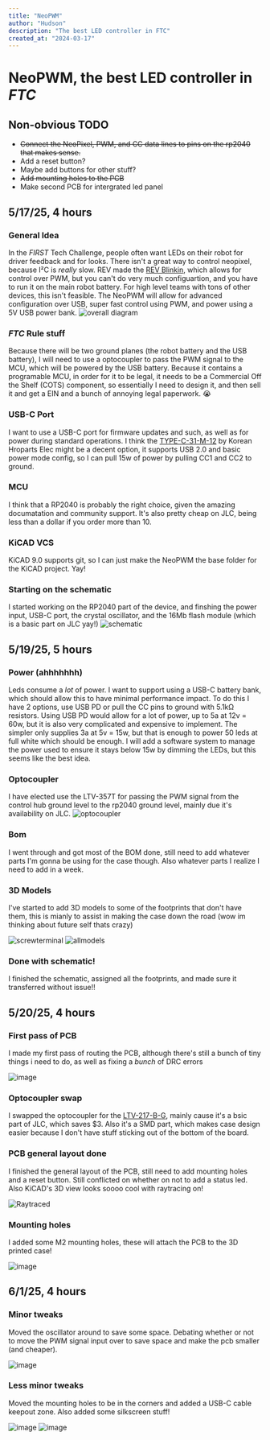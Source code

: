 ```yaml
---
title: "NeoPWM"
author: "Hudson"
description: "The best LED controller in FTC"
created_at: "2024-03-17"
---
```

# NeoPWM, the best LED controller in *FTC*
## Non-obvious TODO
- ~~Connect the NeoPixel, PWM, and CC data lines to pins on the rp2040 that makes sense.~~
- Add a reset button?
- Maybe add buttons for other stuff?
- ~~Add mounting holes to the PCB~~
- Make second PCB for intergrated led panel
## 5/17/25, 4 hours
### General Idea
In the *FIRST* Tech Challenge, people often want LEDs on their robot for driver feedback and for looks. There isn't a great way to control neopixel, because I²C is *really* slow. REV made the [REV Blinkin](https://www.revrobotics.com/rev-11-1105/), which allows for control over PWM, but you can't do very much configuartion, and you have to run it on the main robot battery. For high level teams with tons of other devices, this isn't feasible. The NeoPWM will allow for advanced configuration over USB, super fast control using PWM, and power using a 5V USB power bank. 
![overall diagram](https://github.com/user-attachments/assets/74077d70-7bf5-4275-93e0-2e6ccef1b2a3)
### *FTC* Rule stuff
Because there will be two ground planes (the robot battery and the USB battery), I will need to use a optocoupler to pass the PWM signal to the MCU, which will be powered by the USB battery. Because it contains a programable MCU, in order for it to be legal, it needs to be a Commercial Off the Shelf (COTS) component, so essentially I need to design it, and then sell it and get a EIN and a bunch of annoying legal paperwork. :sob:
### USB-C Port
I want to use a USB-C port for firmware updates and such, as well as for power during standard operations. I think the [TYPE-C-31-M-12](https://jlcpcb.com/partdetail/Korean_HropartsElec-TYPE_C_31_M12/C165948) by Korean Hroparts Elec might be a decent option, it supports USB 2.0 and basic power mode config, so I can pull 15w of power by pulling CC1 and CC2 to ground.
### MCU
I think that a RP2040 is probably the right choice, given the amazing documatation and community support. It's also pretty cheap on JLC, being less than a dollar if you order more than 10. 
### KiCAD VCS
KiCAD 9.0 supports git, so I can just make the NeoPWM the base folder for the KiCAD project. Yay!
### Starting on the schematic
I started working on the RP2040 part of the device, and finshing the power input, USB-C port, the crystal oscillator, and the 16Mb flash module (which is a basic part on JLC yay!)
![schematic](https://github.com/user-attachments/assets/0e8739b9-67ba-4f71-9daf-3cff128294e6)

## 5/19/25, 5 hours
### Power (ahhhhhhh)
Leds consume a *lot* of power. I want to support using a USB-C battery bank, which should allow this to have minimal performance impact. To do this I have 2 options, use USB PD or pull the CC pins to ground with 5.1kΩ resistors. Using USB PD would allow for a lot of power, up to 5a at 12v = 60w, but it is also very complicated and expensive to implement. The simpler only supplies 3a at 5v = 15w, but that is enough to power 50 leds at full white which should be enough. I will add a software system to manage the power used to ensure it stays below 15w by dimming the LEDs, but this seems like the best idea.
### Optocoupler
I have elected use the LTV-357T for passing the PWM signal from the control hub ground level to the rp2040 ground level, mainly due it's availability on JLC. 
![optocoupler](https://github.com/user-attachments/assets/d499cc51-6d9f-4778-af9e-94dad1f09c68)
### Bom
I went through and got most of the BOM done, still need to add whatever parts I'm gonna be using for the case though. Also whatever parts I realize I need to add in a week.
### 3D Models
I've started to add 3D models to some of the footprints that don't have them, this is mianly to assist in making the case down the road (wow im thinking about future self thats crazy)

![screwterminal](https://github.com/user-attachments/assets/5d45c454-17b1-40fa-977c-55b1701c48e1)
![allmodels](https://github.com/user-attachments/assets/bc9de72c-45de-476d-9b40-7bacfb570281)

### Done with schematic!
I finished the schematic, assigned all the footprints, and made sure it transferred without issue!!

## 5/20/25, 4 hours
### First pass of PCB
I made my first pass of routing the PCB, although there's still a bunch of tiny things i need to do, as well as fixing a *bunch* of DRC errors

![image](https://github.com/user-attachments/assets/26b21c0c-9c73-466a-99b1-3afce71a9fbc)
### Optocoupler swap
I swapped the optocoupler for the [LTV-217-B-G](https://jlcpcb.com/partdetail/liteon-LTV_217_BG/C115450), mainly cause it's a bsic part of JLC, which saves $3. Also it's a SMD part, which makes case design easier because I don't have stuff sticking out of the bottom of the board.

### PCB general layout done
I finished the general layout of the PCB, still need to add mounting holes and a reset button. Still conflicted on whether on not to add a status led. Also KiCAD's 3D view looks soooo cool with raytracing on!

![Raytraced](https://github.com/user-attachments/assets/551a68e3-29e7-4497-acdd-fe4dc3ea19b2)
### Mounting holes
I added some M2 mounting holes, these will attach the PCB to the 3D printed case!

![image](https://github.com/user-attachments/assets/7c372fe3-2e0d-49d4-ad55-1e4e39b13ece)

## 6/1/25, 4 hours
### Minor tweaks
Moved the oscillator around to save some space. Debating whether or not to move the PWM signal input over to save space and make the pcb smaller (and cheaper).

![image](https://github.com/user-attachments/assets/6e8caaf2-24d1-4860-9a69-20fd5fcf3fd2)
### Less minor tweaks
Moved the mounting holes to be in the corners and added a USB-C cable keepout zone. Also added some silkscreen stuff!

![image](https://github.com/user-attachments/assets/a24691cb-514c-4ae2-b4a2-62fc4fafbe69)
![image](https://github.com/user-attachments/assets/57ee492d-d664-4e66-9e65-057d21344e96)

